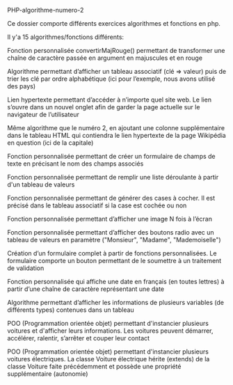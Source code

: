 PHP-algorithme-numero-2

Ce dossier comporte différents exercices algorithmes et fonctions en php. 

Il y'a 15 algorithmes/fonctions différents:

Fonction personnalisée convertirMajRouge() permettant de transformer une chaîne de caractère passée en argument en majuscules et en rouge

Algorithme permettant d’afficher un tableau associatif (clé => valeur) puis de trier les clé par ordre alphabétique (ici pour l’exemple, nous avons utilisé des pays)

Lien hypertexte permettant d’accéder à n’importe quel site web. Le lien s’ouvre dans un nouvel onglet afin de garder la page actuelle sur le navigateur de l’utilisateur

Même algorithme que le numéro 2, en ajoutant une colonne supplémentaire dans le tableau HTML qui contiendra le lien hypertexte de la page Wikipédia en question (ici de la capitale)

Fonction personnalisée permettant de créer un formulaire de champs de texte en précisant le nom des champs associés

Fonction personnalisée permettant de remplir une liste déroulante à partir d'un tableau de valeurs

Fonction personnalisée permettant de générer des cases à cocher. Il est précisé dans le tableau associatif si la case est cochée ou non

Fonction personnalisée permettant d’afficher une image N fois à l’écran

Fonction personnalisée permettant d’afficher des boutons radio avec un tableau de valeurs en paramètre ("Monsieur", "Madame", "Mademoiselle")

Création d’un formulaire complet à partir de fonctions personnalisées. Le formulaire comporte un bouton permettant de le soumettre à un traitement de validation

Fonction personnalisée qui affiche une date en français (en toutes lettres) à partir d’une chaîne de caractère représentant une date

Algorithme permettant d’afficher les informations de plusieurs variables (de différents types) contenues dans un tableau

POO (Programmation orientée objet) permettant d'instancier plusieurs voitures et d'afficher leurs informations. Les voitures peuvent démarrer, accélérer, ralentir, s’arrêter et couper leur contact

POO (Programmation orientée objet) permettant d'instancier plusieurs voitures électriques. La classe Voiture électrique hérite (extends) de la classe Voiture faite précédemment et possède une propriété supplémentaire (autonomie)
